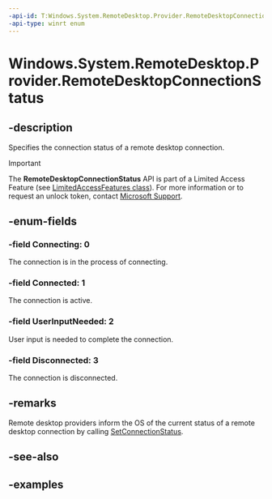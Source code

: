 ```yaml
---
-api-id: T:Windows.System.RemoteDesktop.Provider.RemoteDesktopConnectionStatus
-api-type: winrt enum
---
```


# Windows.System.RemoteDesktop.Provider.RemoteDesktopConnectionStatus

<!--
public enum RemoteDesktopConnectionStatus
-->


## -description

Specifies the connection status of a remote desktop connection.

> [!IMPORTANT]
> The **RemoteDesktopConnectionStatus** API is part of a Limited Access Feature (see [LimitedAccessFeatures class](/uwp/api/windows.applicationmodel.limitedaccessfeatures)). For more information or to request an unlock token, contact [Microsoft Support](https://aka.ms/LAFAccessRequests).

## -enum-fields

### -field Connecting: 0

The connection is in the process of connecting.

### -field Connected: 1

The connection is active.

### -field UserInputNeeded: 2

User input is needed to complete the connection.

### -field Disconnected: 3

The connection is disconnected.

## -remarks

Remote desktop providers inform the OS of the current status of a remote desktop connection by calling [SetConnectionStatus](xref:Windows.System.RemoteDesktop.Provider.RemoteDesktopConnectionInfo.SetConnectionStatus(Windows.System.RemoteDesktop.Provider.RemoteDesktopConnectionStatus)).

## -see-also

## -examples


